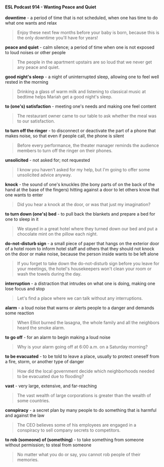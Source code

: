 #### ESL Podcast 914 - Wanting Peace and Quiet

**downtime** - a period of time that is not scheduled, when one has time to do what
one wants and relax

> Enjoy these next few months before your baby is born, because this is the only
downtime you'll have for years!

**peace and quiet** - calm silence; a period of time when one is not exposed to
loud noises or other people

> The people in the apartment upstairs are so loud that we never get any peace
and quiet.

**good night's sleep** - a night of uninterrupted sleep, allowing one to feel well
rested in the morning

> Drinking a glass of warm milk and listening to classical music at bedtime helps
Mariah get a good night's sleep.

**to (one's) satisfaction** - meeting one's needs and making one feel content

> The restaurant owner came to our table to ask whether the meal was to our
satisfaction.

**to turn off the ringer** - to disconnect or deactivate the part of a phone that
makes noise, so that even if people call, the phone is silent

> Before every performance, the theater manager reminds the audience
members to turn off the ringer on their phones.

**unsolicited** - not asked for; not requested

> I know you haven't asked for my help, but I'm going to offer some unsolicited
advice anyway.

**knock** - the sound of one's knuckles (the bony parts of on the back of the hand
at the base of the fingers) hitting against a door to let others know that one wants
to enter

> Did you hear a knock at the door, or was that just my imagination?

**to turn down (one's) bed** - to pull back the blankets and prepare a bed for one
to sleep in it

> We stayed in a great hotel where they turned down our bed and put a chocolate
mint on the pillow each night.

**do-not-disturb sign** - a small piece of paper that hangs on the exterior door of a
hotel room to inform hotel staff and others that they should not knock on the door
or make noise, because the person inside wants to be left alone

> If you forget to take down the do-not-disturb sign before you leave for your
meetings, the hotel's housekeepers won't clean your room or wash the towels
during the day.

**interruption** - a distraction that intrudes on what one is doing, making one lose
focus and stop

> Let's find a place where we can talk without any interruptions.

**alarm** - a loud noise that warns or alerts people to a danger and demands some
reaction

> When Elliot burned the lasagna, the whole family and all the neighbors heard
the smoke alarm.

**to go off** - for an alarm to begin making a loud noise

> Why is your alarm going off at 6:00 a.m. on a Saturday morning?

**to be evacuated** - to be told to leave a place, usually to protect oneself from a
fire, storm, or another type of danger

> How did the local government decide which neighborhoods needed to be
evacuated due to flooding?

**vast** - very large, extensive, and far-reaching

> The vast wealth of large corporations is greater than the wealth of some
countries.

**conspiracy** - a secret plan by many people to do something that is harmful and
against the law

> The CEO believes some of his employees are engaged in a conspiracy to sell
company secrets to competitors.

**to rob (someone) of (something)** - to take something from someone without
permission; to steal from someone

> No matter what you do or say, you cannot rob people of their memories.

